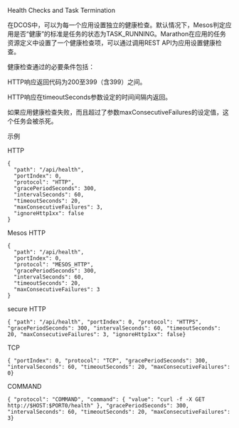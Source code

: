 Health Checks and Task Termination

在DCOS中，可以为每一个应用设置独立的健康检查。默认情况下，Mesos判定应用是否“健康”的标准是任务的状态为TASK\_RUNNING。Marathon在应用的任务资源定义中设置了一个健康检查项，可以通过调用REST API为应用设置健康检查。

健康检查通过的必要条件包括：

HTTP响应返回代码为200至399（含399）之间。

HTTP响应在timeoutSeconds参数设定的时间间隔内返回。

如果应用健康检查失败，而且超过了参数maxConsecutiveFailures的设定值，这个任务会被杀死。

示例

HTTP

```
{ 
  "path": "/api/health", 
  "portIndex": 0, 
  "protocol": "HTTP", 
  "gracePeriodSeconds": 300, 
  "intervalSeconds": 60, 
  "timeoutSeconds": 20, 
  "maxConsecutiveFailures": 3, 
  "ignoreHttp1xx": false 
}
```

Mesos HTTP

```
{ 
  "path": "/api/health", 
  "portIndex": 0, 
  "protocol": "MESOS_HTTP", 
  "gracePeriodSeconds": 300, 
  "intervalSeconds": 60, 
  "timeoutSeconds": 20, 
  "maxConsecutiveFailures": 3 
}
```

secure HTTP

```
{ "path": "/api/health", "portIndex": 0, "protocol": "HTTPS", "gracePeriodSeconds": 300, "intervalSeconds": 60, "timeoutSeconds": 20, "maxConsecutiveFailures": 3, "ignoreHttp1xx": false}
```

TCP

```
{ "portIndex": 0, "protocol": "TCP", "gracePeriodSeconds": 300, "intervalSeconds": 60, "timeoutSeconds": 20, "maxConsecutiveFailures": 0}
```

COMMAND

```
{ "protocol": "COMMAND", "command": { "value": "curl -f -X GET http://$HOST:$PORT0/health" }, "gracePeriodSeconds": 300, "intervalSeconds": 60, "timeoutSeconds": 20, "maxConsecutiveFailures": 3}
```


